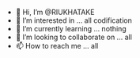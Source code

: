 - 👋 Hi, I’m @RIUKHATAKE
- 👀 I’m interested in ... all codification
- 🌱 I’m currently learning ...  nothing
- 💞️ I’m looking to collaborate on ... all
- 📫 How to reach me ... all

<!---
RIUKHATAKE/RIUKHATAKE is a ✨ special ✨ repository because its `README.md` (this file) appears on your GitHub profile.
You can click the Preview link to take a look at your changes.
--->
